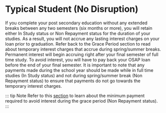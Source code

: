 # Typical Student (No Disruption)

If you complete your post secondary education without any extended breaks between any two semesters (six months or more), you will retain either In Study status or Non Repayment status for the duration of your studies. As a result, you will not accrue any lasting interest charges on your loan prior to graduation. Refer back to the Grace Period section to read about temporary interest charges that accrue during spring/summer breaks. Permanent interest will begin accruing right after your final semester of full time study. To avoid interest, you will have to pay back your OSAP loan before the end of your final semester. It is important to note that any payments made during the school year should be made while in full time studies (In Study status) and not during spring/summer break (Non Repayment status) to ensure that payments do not go towards the temporary interest charges.

::: tip Note
Refer to this [section](/repayment/payOff.md) to learn about the minimum payment required to avoid interest during the grace period (Non Repayment status).
:::